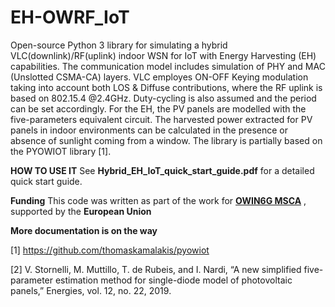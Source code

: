 # EH-OWRF_IoT
Open-source Python 3 library for simulating a hybrid VLC(downlink)/RF(uplink) indoor WSN for IoT with Energy Harvesting (EH) capabilities. 
The communication model includes simulation of PHY and MAC (Unslotted CSMA-CA) layers. 
VLC employes ON-OFF Keying modulation taking into account both LOS & Diffuse contributions, where the RF uplink is based on 802.15.4 @2.4GHz. Duty-cycling is also assumed and the period can be set accordingly.
For the EH, the PV panels are modelled with the five-parameters equivalent circuit. The harvested power extracted for PV panels in indoor environments can be calculated in the presence or absence of sunlight coming from a window. 
The library is partially based on the PYOWIOT library [1].

**HOW TO USE IT**
See **Hybrid_EH_IoT_quick_start_guide.pdf** for a detailed quick start guide.

**Funding**
This code was written as part of the work for **[OWIN6G MSCA](https://owin6g.eu)** , supported by the **European Union**

**More documentation is on the way**


[1] https://github.com/thomaskamalakis/pyowiot

[2] V. Stornelli, M. Muttillo, T. de Rubeis, and I. Nardi, “A new simplified five-parameter estimation
method for single-diode model of photovoltaic panels,” Energies, vol. 12, no. 22, 2019.

